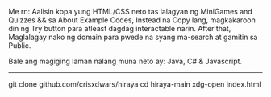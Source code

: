 Me rn: Aalisin kopa yung HTML/CSS neto tas lalagyan ng MiniGames and Quizzes && sa About Example Codes, Instead na Copy lang, magkakaroon din ng Try button para atleast dagdag interactable narin. After that, Maglalagay nako ng domain para pwede na syang ma-search at gamitin sa Public.

Bale ang magiging laman nalang muna neto ay: Java, C# & Javascript.

--------------------------------------
git clone github.com/crisxdwars/hiraya
cd hiraya-main
xdg-open index.html
